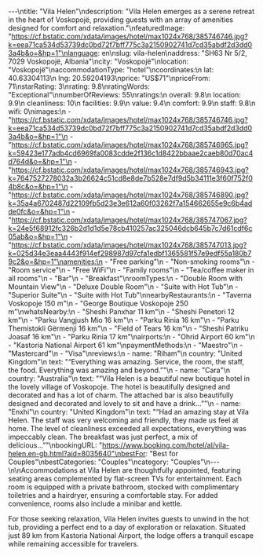 ---\ntitle: "Vila Helen"\ndescription: "Vila Helen emerges as a serene retreat in the heart of Voskopojë, providing guests with an array of amenities designed for comfort and relaxation."\nfeaturedImage: "https://cf.bstatic.com/xdata/images/hotel/max1024x768/385746746.jpg?k=eea71ca534d53739dc0bd72f7bff775c3a2150902741d7cd35abdf2d3dd03a4b&o=&hp=1"\nlanguage: en\nslug: vila-helen\naddress: "SH63 Nr 5/2, 7029 Voskopojë, Albania"\ncity: "Voskopojë"\nlocation: "Voskopojë"\naccommodationType: "hotel"\ncoordinates:\n  lat: 40.63304113\n  lng: 20.59204193\nprice: "US$71"\npriceFrom: 71\nstarRating: 3\nrating: 9.8\nratingWords: "Exceptional"\nnumberOfReviews: 55\nratings:\n  overall: 9.8\n  location: 9.9\n  cleanliness: 10\n  facilities: 9.9\n  value: 9.4\n  comfort: 9.9\n  staff: 9.8\n  wifi: 0\nimages:\n  - "https://cf.bstatic.com/xdata/images/hotel/max1024x768/385746746.jpg?k=eea71ca534d53739dc0bd72f7bff775c3a2150902741d7cd35abdf2d3dd03a4b&o=&hp=1"\n  - "https://cf.bstatic.com/xdata/images/hotel/max1024x768/385746965.jpg?k=59423e177adb4cd6969fa0083cdde2f136c1d8422bbaae2caeb80d70ac4d764d&o=&hp=1"\n  - "https://cf.bstatic.com/xdata/images/hotel/max1024x768/385746943.jpg?k=7647527278032a3b26624c51cd8e8de7b528e7df9d5b34111e3f60f752f04b8c&o=&hp=1"\n  - "https://cf.bstatic.com/xdata/images/hotel/max1024x768/385746890.jpg?k=35a4a6702487d22109fb5d23e3e612a60f03262f7a154662655e9c6b4adde0fc&o=&hp=1"\n  - "https://cf.bstatic.com/xdata/images/hotel/max1024x768/385747067.jpg?k=24e5f68912fc326b2d1d1d5e78cb410257ac325046dcb645b7c7d61cdf6c05ab&o=&hp=1"\n  - "https://cf.bstatic.com/xdata/images/hotel/max1024x768/385747013.jpg?k=025d34e3eaa4443f914ef298987d97cfa1edbf1365581f57e9edf55a180b79c2&o=&hp=1"\namenities:\n  - "Free parking"\n  - "Non-smoking rooms"\n  - "Room service"\n  - "Free WiFi"\n  - "Family rooms"\n  - "Tea/coffee maker in all rooms"\n  - "Bar"\n  - "Breakfast"\nroomTypes:\n  - "Double Room with Mountain View"\n  - "Deluxe Double Room"\n  - "Suite with Hot Tub"\n  - "Superior Suite"\n  - "Suite with Hot Tub"\nnearbyRestaurants:\n  - "Taverna Voskopoje 150 m"\n  - "George Boutique Voskopoje 250 m"\nwhatsNearby:\n  - "Sheshi Panxhar 11 km"\n  - "Sheshi Penetori 12 km"\n  - "Parku Vangjush Mio 16 km"\n  - "Parku Rinia 16 km"\n  - "Parku Themistokli Gërmenji 16 km"\n  - "Field of Tears 16 km"\n  - "Sheshi Patriku Joasaf 16 km"\n  - "Parku Rinia 17 km"\nairports:\n  - "Ohrid Airport 60 km"\n  - "Kastoria National Airport 61 km"\npaymentMethods:\n  - "Maestro"\n  - "Mastercard"\n  - "Visa"\nreviews:\n  - name: "Riham"\n    country: "United Kingdom"\n    text: "“Everything was amazing. Service, the room, the staff, the food. Everything was amazing and beyond.”"\n  - name: "Cara"\n    country: "Australia"\n    text: "“Vila Helen is a beautiful new boutique hotel in the lovely village of Voskopoje. The hotel is beautifully designed and decorated and has a lot of charm. The attached bar is also beautifully designed and decorated and lovely to sit and have a drink...”"\n  - name: "Enxhi"\n    country: "United Kingdom"\n    text: "“Had an amazing stay at Vila Helen. The staff was very welcoming and friendly, they made us feel at home. The level of cleanliness exceeded all expectations, everything was impeccably clean. The breakfast was just perfect, a mix of delicious...”"\nbookingURL: "https://www.booking.com/hotel/al/vila-helen.en-gb.html?aid=8035640"\nbestFor: "Best for Couples"\nbestCategories: "Couples"\ncategory: "Couples"\n---\n\nAccommodations at Vila Helen are thoughtfully appointed, featuring seating areas complemented by flat-screen TVs for entertainment. Each room is equipped with a private bathroom, stocked with complimentary toiletries and a hairdryer, ensuring a comfortable stay. For added convenience, rooms also include a minibar and kettle.

For those seeking relaxation, Vila Helen invites guests to unwind in the hot tub, providing a perfect end to a day of exploration or relaxation. Situated just 89 km from Kastoria National Airport, the lodge offers a tranquil escape while remaining accessible for travelers.